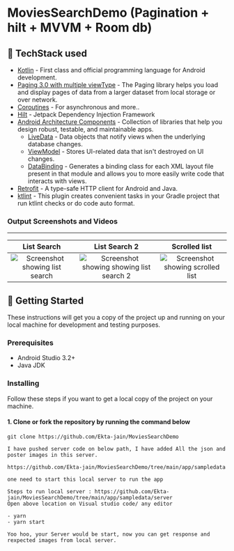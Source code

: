 # MoviesSearchDemo (Pagination + hilt + MVVM + Room db)


## 📃 TechStack used
- [Kotlin](https://kotlinlang.org/) - First class and official programming language for Android development.
- [Paging 3.0 with multiple viewType](https://developer.android.com/topic/libraries/architecture/paging/v3-overview) - The Paging library helps you load and display pages of data from a larger dataset from local storage or over network.
- [Coroutines](https://kotlinlang.org/docs/reference/coroutines-overview.html) - For asynchronous and more..
- [Hilt](https://developer.android.com/training/dependency-injection/hilt-android) - Jetpack Dependency Injection Framework
- [Android Architecture Components](https://developer.android.com/topic/libraries/architecture) - Collection of libraries that help you design robust, testable, and maintainable apps.
  - [LiveData](https://developer.android.com/topic/libraries/architecture/livedata) - Data objects that notify views when the underlying database changes.
  - [ViewModel](https://developer.android.com/topic/libraries/architecture/viewmodel) - Stores UI-related data that isn't destroyed on UI changes. 
  - [DataBinding](https://developer.android.com/topic/libraries/view-binding) - Generates a binding class for each XML layout file present in that module and allows you to more easily write code that interacts with views.
- [Retrofit](https://square.github.io/retrofit/) - A type-safe HTTP client for Android and Java.
- [ktlint](https://github.com/JLLeitschuh/ktlint-gradle) - This plugin creates convenient tasks in your Gradle project that run ktlint checks or do code auto format.



### Output Screenshots and Videos
---
| List Search | List Search 2 | Scrolled list | 
|:-:|:-:|:-:|
| ![Screenshot showing list search](https://user-images.githubusercontent.com/27636661/210199764-89ffda29-f2e4-4cc2-bb4e-654df492957e.png) | ![Screenshot showing showing list search 2](https://user-images.githubusercontent.com/27636661/210199800-8a1fda6d-a88b-474c-aee1-16c502f7cb54.png) | ![Screenshot showing scrolled list](https://user-images.githubusercontent.com/27636661/210199786-4a726575-7a40-4f87-aa7c-44f73aac329d.png) | 


## 🚀 Getting Started
These instructions will get you a copy of the project up and running on your local machine for development and testing purposes.

### Prerequisites
*   Android Studio 3.2+
*   Java JDK

### Installing
Follow these steps if you want to get a local copy of the project on your machine.

#### 1. Clone or fork the repository by running the command below	
```
git clone https://github.com/Ekta-jain/MoviesSearchDemo

I have pushed server code on below path, I have added All the json and poster images in this server.

https://github.com/Ekta-jain/MoviesSearchDemo/tree/main/app/sampledata

one need to start this local server to run the app

Steps to run local server : https://github.com/Ekta-jain/MoviesSearchDemo/tree/main/app/sampledata/server 
Open above location on Visual studio code/ any editor

- yarn 
- yarn start

Yoo hoo, your Server would be start, now you can get response and rexpected images from local server.



